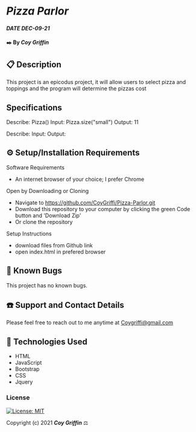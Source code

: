 # _Pizza Parlor_

#### _DATE DEC-09-21_

#### ✒️ By _**Coy Griffin**_

## 📋 Description
This project is an epicodus project, it will allow users to select pizza and toppings and the program will determine the pizzas cost

## Specifications

Describe: Pizza()
Input: Pizza.size("small")
Output: 11

Describe:
Input:
Output:

## ⚙️ Setup/Installation Requirements 

Software Requirements
* An internet browser of your choice; I prefer Chrome

Open by Downloading or Cloning
* Navigate to https://github.com/CoyGriffi/Pizza-Parlor.git
* Download this repository to your computer by clicking the green Code button and 'Download Zip'
* Or clone the repository

Setup Instructions 
* download files from Github link
* open index.html in prefered browser

## 🐜 Known Bugs

This project has no known bugs. 

## ☎️ Support and Contact Details

Please feel free to reach out to me anytime at <Coygriffi@gmail.com>

## 💾 Technologies Used

* HTML
* JavaScript
* Bootstrap
* CSS
* Jquery


### License

[![License: MIT](https://img.shields.io/badge/License-MIT-yellow.svg)](https://opensource.org/licenses/MIT)

Copyright (c) 2021 **_Coy Griffin_** ⚖️